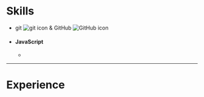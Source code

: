# Skills

- git ![git icon](https://cdn.jsdelivr.net/gh/devicons/devicon@latest/icons/git/git-original.svg) & GitHub ![GitHub icon]()
- #### JavaScript
	- 



---

# Experience

